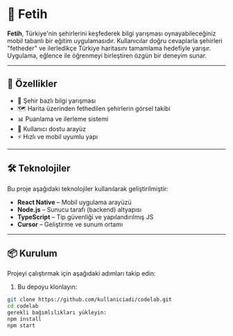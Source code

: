 # 🏰 Fetih

**Fetih**, Türkiye'nin şehirlerini keşfederek bilgi yarışması oynayabileceğiniz mobil tabanlı bir eğitim uygulamasıdır. Kullanıcılar doğru cevaplarla şehirleri "fetheder" ve ilerledikçe Türkiye haritasını tamamlama hedefiyle yarışır. Uygulama, eğlence ile öğrenmeyi birleştiren özgün bir deneyim sunar.

---

## 🚀 Özellikler

- 🧠 Şehir bazlı bilgi yarışması
- 🗺️ Harita üzerinden fethedilen şehirlerin görsel takibi
- 📊 Puanlama ve ilerleme sistemi
- 🎨 Kullanıcı dostu arayüz
- ⚡ Hızlı ve mobil uyumlu yapı

---

## 🛠️ Teknolojiler

Bu proje aşağıdaki teknolojiler kullanılarak geliştirilmiştir:

- **React Native** – Mobil uygulama arayüzü
- **Node.js** – Sunucu tarafı (backend) altyapısı
- **TypeScript** – Tip güvenliği ve yapılandırılmış JS
- **Cursor** – Geliştirme ve sunum ortamı

---

## 📦 Kurulum

Projeyi çalıştırmak için aşağıdaki adımları takip edin:

1. Bu depoyu klonlayın:

```bash
git clone https://github.com/kullaniciadi/codelab.git
cd codelab
gerekli bağımlılıkları yükleyin:
npm install
npm start




